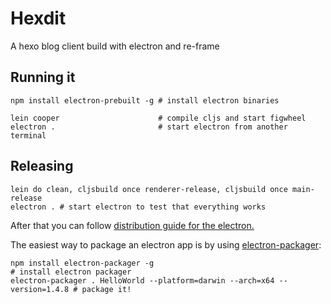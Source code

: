 # Hexdit

A hexo blog client build with electron and re-frame

## Running it

```shell
npm install electron-prebuilt -g # install electron binaries

lein cooper                      # compile cljs and start figwheel
electron .                       # start electron from another terminal
```

## Releasing

```shell
lein do clean, cljsbuild once renderer-release, cljsbuild once main-release
electron . # start electron to test that everything works
```

After that you can follow [distribution guide for the electron.](https://github.com/atom/electron/blob/master/docs/tutorial/application-distribution.md)

The easiest way to package an electron app is by using [electron-packager](https://github.com/maxogden/electron-packager):

```shell
npm install electron-packager -g                                            # install electron packager
electron-packager . HelloWorld --platform=darwin --arch=x64 --version=1.4.8 # package it!
```
